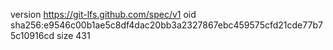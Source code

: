 version https://git-lfs.github.com/spec/v1
oid sha256:e9546c00b1ae5c8df4dac20bb3a2327867ebc459575cfd21cde77b75c10916cd
size 431
